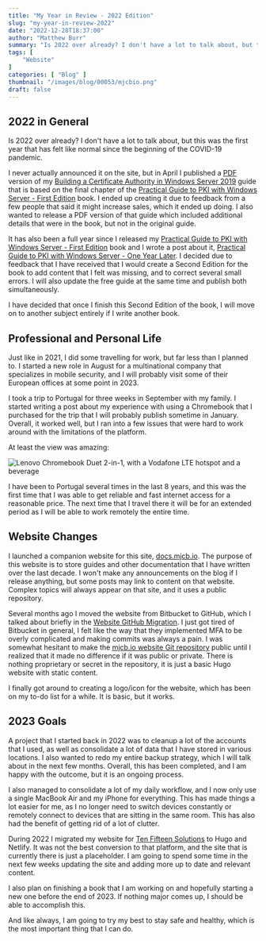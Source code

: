```yaml
---
title: "My Year in Review - 2022 Edition"
slug: "my-year-in-review-2022"
date: "2022-12-28T18:37:00"
author: "Matthew Burr"
summary: "Is 2022 over already? I don't have a lot to talk about, but this was the first year that has felt like normal since the beginning of the COVID-19 pandemic."
tags: [
    "Website"
]
categories: [ "Blog" ]
thumbnail: "/images/blog/00053/mjcbio.png"
draft: false
---
```


## 2022 in General ##

Is 2022 over already? I don't have a lot to talk about, but this was the first year that has felt like normal since the beginning of the COVID-19 pandemic.

I never actually announced it on the site, but in April I published a [PDF](/publications/building-a-certificate-authority-in-windows-server-2019/) version of my [Building a Certificate Authority in Windows Server 2019](/blog/2020/03/09/certificate-authority-windows-server-2019/) guide that is based on the final chapter of the [Practical Guide to PKI with Windows Server - First Edition](/publications/practical-guide-to-pki-with-windows-server-first-edition/) book. I ended up creating it due to feedback from a few people that said it might increase sales, which it ended up doing. I also wanted to release a PDF version of that guide which included additional details that were in the book, but not in the original guide.

It has also been a full year since I released my [Practical Guide to PKI with Windows Server - First Edition](/publications/practical-guide-to-pki-with-windows-server-first-edition/) book and I wrote a post about it, [Practical Guide to PKI with Windows Server - One Year Later](/blog/2022/09/27/practical-guide-to-pki-with-windows-server-one-year-later/). I decided due to feedback that I have received that I would create a Second Edition for the book to add content that I felt was missing, and to correct several small errors. I will also update the free guide at the same time and publish both simultaneously.

I have decided that once I finish this Second Edition of the book, I will move on to another subject entirely if I write another book.

## Professional and Personal Life ##

Just like in 2021, I did some travelling for work, but far less than I planned to. I started a new role in August for a multinational company that specializes in mobile security, and I will probably visit some of their European offices at some point in 2023.

I took a trip to Portugal for three weeks in September with my family. I started writing a post about my experience with using a Chromebook that I purchased for the trip that I will probably publish sometime in January. Overall, it worked well, but I ran into a few issues that were hard to work around with the limitations of the platform.

At least the view was amazing:

![Lenovo Chromebook Duet 2-in-1, with a Vodafone LTE hotspot and a beverage](/images/blog/00053/chromebook-portugal.jpg "Lenovo Chromebook Duet 2-in-1, with a Vodafone LTE hotspot and a beverage")

I have been to Portugal several times in the last 8 years, and this was the first time that I was able to get reliable and fast internet access for a reasonable price. The next time that I travel there it will be for an extended period as I will be able to work remotely the entire time.

## Website Changes ##

I launched a companion website for this site, [docs.mjcb.io](https://docs.mjcb.io/). The purpose of this website is to store guides and other documentation that I have written over the last decade. I won't make any announcements on the blog if I release anything, but some posts may link to content on that website. Complex topics will always appear on that site, and it uses a public repository.

Several months ago I moved the website from Bitbucket to GitHub, which I talked about briefly in the [Website GitHub Migration](/blog/2022/11/03/website-github-migration/). I just got tired of Bitbucket in general, I felt like the way that they implemented MFA to be overly complicated and making commits was always a pain. I was somewhat hesitant to make the [mjcb.io website Git repository](https://github.com/matthew-tfs/mjcb.io) public until I realized that it made no difference if it was public or private. There is nothing proprietary or secret in the repository, it is just a basic Hugo website with static content.

I finally got around to creating a logo/icon for the website, which has been on my to-do list for a while. It is basic, but it works.

## 2023 Goals ##

A project that I started back in 2022 was to cleanup a lot of the accounts that I used, as well as consolidate a lot of data that I have stored in various locations. I also wanted to redo my entire backup strategy, which I will talk about in the next few months. Overall, this has been completed, and I am happy with the outcome, but it is an ongoing process.

I also managed to consolidate a lot of my daily workflow, and I now only use a single MacBook Air and my iPhone for everything. This has made things a lot easier for me, as I no longer need to switch devices constantly or remotely connect to devices that are sitting in the same room. This has also had the benefit of getting rid of a lot of clutter.

During 2022 I migrated my website for [Ten Fifteen Solutions](https://tenfifteen.ca/) to Hugo and Netlify. It was not the best conversion to that platform, and the site that is currently there is just a placeholder. I am going to spend some time in the next few weeks updating the site and adding more up to date and relevant content.

I also plan on finishing a book that I am working on and hopefully starting a new one before the end of 2023. If nothing major comes up, I should be able to accomplish this.

And like always, I am going to try my best to stay safe and healthy, which is the most important thing that I can do.
